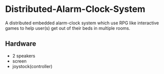 # Distributed-Alarm-Clock-System
A distributed embedded alarm-clock system which use RPG like interactive games to help user(s) get out of their beds in multiple rooms.

## Hardware

 - 2 speakers
 - screen
 - joystock(controller)
